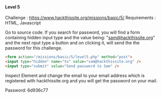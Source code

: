 #### Level 5

Challenge    : https://www.hackthissite.org/missions/basic/5/
Requirements : HTML, Javascript

Go to source code. If you search for password, you will find a form containing hidden input type and the value being: "sam@hackthissite.org" and the next nput type a button and on clicking it, will send the the password for this challenge. 

```html
<form action="/missions/basic/5/level5.php" method="post">
<input type="hidden" name="to" value="sam@hackthissite.org" />
<input type="submit" value="Send password to Sam" />
```
Inspect Element and change the email to your email address which is registered with hackthissite.org and you will get the password on your mail.

Password: 6d936c77